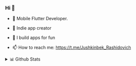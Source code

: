
### Hi 👋

- 🔭  Mobile Flutter Developer.

- 🌱  Indie app creator

- 🚀  I build apps for fun

- 📫  How to reach me: https://t.me/Jushkinbek_Rashidovich

 <details>
<summary>📊 Github Stats</summary>

![Jushkinbek's most used languages](https://github-readme-stats.vercel.app/api/top-langs/?username=jushkinbekrashidovich&theme=vue) 


